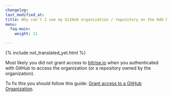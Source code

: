 ```yaml
---
changelog:
last_modified_at:
title: Why can't I see my GitHub organization / repository on the Add New App page?
menu:
  faq-main:
    weight: 11

---
```

{% include not_translated_yet.html %}

Most likely you did not grant access to [bitrise.io](https://www.bitrise.io) when you authenticated
with GitHub to access the organization (or a repository owned by the organization).

To fix this you should follow this guide: [Grant access to a GitHub Organization](/faq/grant-access-to-github-organization).
